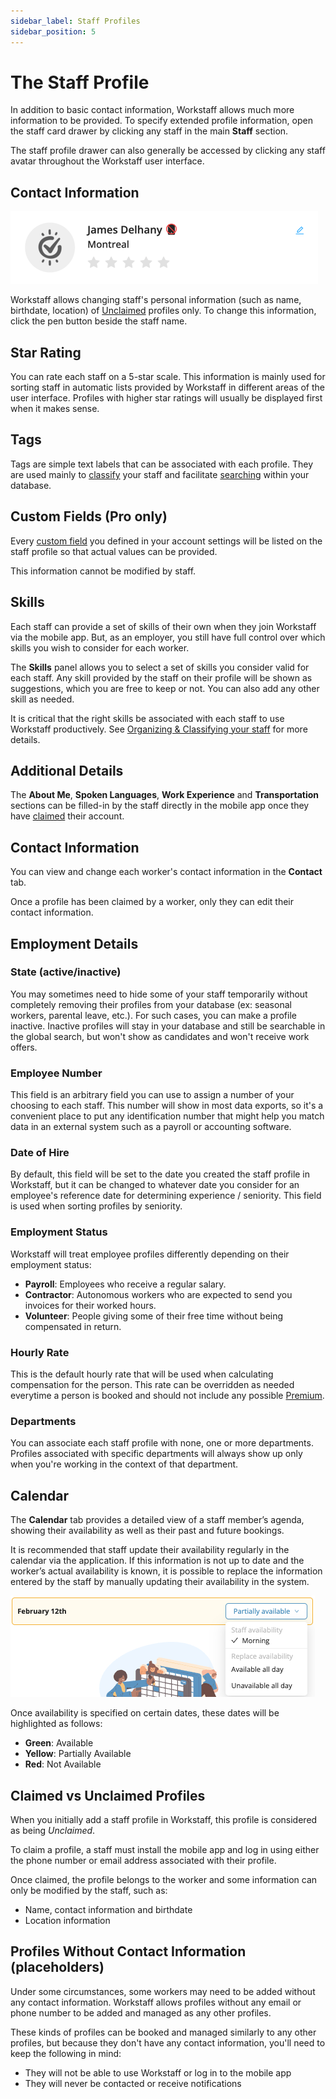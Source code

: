 ```yaml
---
sidebar_label: Staff Profiles
sidebar_position: 5
---
```


# The Staff Profile

In addition to basic contact information, Workstaff allows much more information to be provided. To specify extended profile information, open the staff card drawer by clicking any staff in the main **Staff** section.

The staff profile drawer can also generally be accessed by clicking any staff avatar throughout the Workstaff user interface.

## Contact Information

![Contact Information](./images/profile-contact-info.png)

Workstaff allows changing staff's personal information (such as name, birthdate, location) of [Unclaimed](#claimed-vs-unclaimed-profiles) profiles only. To change this information, click the pen button beside the staff name.

## Star Rating

You can rate each staff on a 5-star scale. This information is mainly used for sorting staff in automatic lists provided by Workstaff in different areas of the user interface. Profiles with higher star ratings will usually be displayed first when it makes sense.

## Tags

Tags are simple text labels that can be associated with each profile. They are used mainly to [classify](./organizing.md) your staff and facilitate [searching](./search.md) within your database.

## Custom Fields (Pro only)

Every [custom field](../customize/custom-fields.md) you defined in your account settings will be listed on the staff profile so that actual values can be provided.

This information cannot be modified by staff.

## Skills

Each staff can provide a set of skills of their own when they join Workstaff via the mobile app. But, as an employer, you still have full control over which skills you wish to consider for each worker. 

The **Skills** panel allows you to select a set of skills you consider valid for each staff. Any skill provided by the staff on their profile will be shown as suggestions, which you are free to keep or not. You can also add any other skill as needed.

It is critical that the right skills be associated with each staff to use Workstaff productively. See [Organizing & Classifying your staff](organizing.md) for more details.

## Additional Details

The **About Me**, **Spoken Languages**, **Work Experience** and **Transportation** sections can be filled-in by the staff directly in the mobile app once they have [claimed](#claimed-vs-unclaimed-profiles) their account.

## Contact Information

You can view and change each worker's contact information in the **Contact** tab. 

Once a profile has been claimed by a worker, only they can edit their contact information.

## Employment Details

### State (active/inactive)

You may sometimes need to hide some of your staff temporarily without completely removing their profiles from your database (ex: seasonal workers, parental leave, etc.).
For such cases, you can make a profile inactive. Inactive profiles will stay in your database and still be searchable in the global
search, but won't show as candidates and won't receive work offers.

### Employee Number

This field is an arbitrary field you can use to assign a number of your choosing to each staff. This number
will show in most data exports, so it's a convenient place to put any identification number that might help you
match data in an external system such as a payroll or accounting software.

### Date of Hire

By default, this field will be set to the date you created the staff profile in Workstaff, but it can be changed to whatever 
date you consider for an employee's reference date for determining experience / seniority. This field is used when sorting profiles by seniority.

### Employment Status

Workstaff will treat employee profiles differently depending on their employment status:

- **Payroll**: Employees who receive a regular salary.
- **Contractor**: Autonomous workers who are expected to send you invoices for their worked hours.
- **Volunteer**: People giving some of their free time without being compensated in return.

### Hourly Rate

This is the default hourly rate that will be used when calculating compensation for the person. This rate
can be overridden as needed everytime a person is booked and should not include any possible [Premium](../customize/premiums.md).

### Departments

You can associate each staff profile with none, one or more departments. Profiles associated with specific departments 
will always show up only when you're working in the context of that department.

## Calendar

The **Calendar** tab provides a detailed view of a staff member’s agenda, showing their availability as well as their past and future bookings.

It is recommended that staff update their availability regularly in the calendar via the application. If this information is not up to date and the worker’s actual availability is known, it is possible to replace the information entered by the staff by manually updating their availability in the system.

![Replace availability](./images/replace-availability.png)

Once availability is specified on certain dates, these dates will be highlighted as follows:
- **Green**: Available
- **Yellow**: Partially Available
- **Red**: Not Available

## Claimed vs Unclaimed Profiles

When you initially add a staff profile in Workstaff, this profile is considered as being _Unclaimed_.

To claim a profile, a staff must install the mobile app and log in using either the phone number or email address associated with their profile.

Once claimed, the profile belongs to the worker and some information can only be modified by the staff, such as:

- Name, contact information and birthdate
- Location information

## Profiles Without Contact Information (placeholders)

Under some circumstances, some workers may need to be added without any contact information. Workstaff allows profiles without any email or phone number to be added and managed as any other profiles.

These kinds of profiles can be booked and managed similarly to any other profiles, but because they don't have any contact information, you'll need to keep the following in mind:

- They will not be able to use Workstaff or log in to the mobile app
- They will never be contacted or receive notifications
